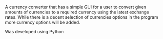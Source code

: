 A currency converter that has a simple GUI for a user to convert given amounts of currencies to a required currency using the latest
exchange rates. While there is a decent selection of currencies options in the program more currency options will be added. 

Was developed using Python 
